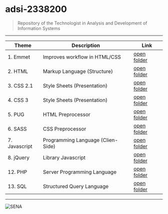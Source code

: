 # adsi-2338200
> Repository of the Technologist in Analysis and Development of Information Systems
---

| Theme | Description | Link
| --- | --- | --- |
|  1. Emmet      | Improves workflow in HTML/CSS     | [open folder](01-emmet/)      |
|  2. HTML       | Markup Language (Structure)       | [open folder](02-html/)       |
|  3. CSS 2.1    | Style Sheets (Presentation)       | [open folder](03-css/)        |
|  4. CSS 3      | Style Sheets (Presentation)       | [open folder](04-css3/)       |
|  5. PUG        | HTML Preprocessor                 | [open folder](05-pug/)        |
|  6. SASS       | CSS Preprocessor                  | [open folder](06-sass/)       |
|  7. Javascript | Programming Language (Clien-Side) | [open folder](07-javascript/) |
|  8. jQuery     | Library Javascript                | [open folder](08-jQuery/)     |
| 12. PHP        | Server Programming Language       | [open folder](12-php/)        |
| 13. SQL        | Structured Query Language         | [open folder](13-sql/)        |

---

![SENA](https://upload.wikimedia.org/wikipedia/commons/thumb/8/83/Sena_Colombia_logo.svg/1200px-Sena_Colombia_logo.svg.png)